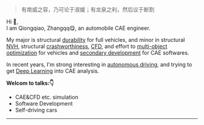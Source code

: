 >有南威之容，乃可论于淑媛；有龙泉之利，然后议于断割

Hi 👋,  
I am Qiongqiao, Zhangqq😋, an automobile CAE engineer.

My major is structural [durability]() for full vehicles, and minor in structural [NVH](), structural [crashworthiness](), [CFD](), and effort to [multi-object optimization]() for vehicles and [secondary development]() for CAE softwares.

In recent years, I'm strong interesting in [autonomous driving](), and trying to get [Deep Learning]() into CAE analysis.

**Welcom to talks:👇**
- CAE&CFD etc. simulation
- Software Development
- Self-driving cars

---